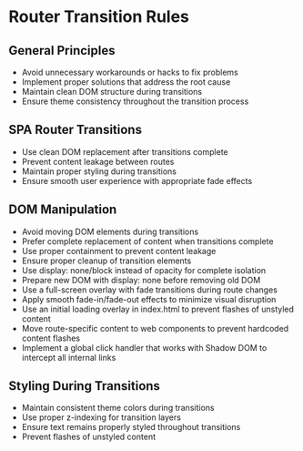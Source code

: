 # Router Transition Rules

## General Principles
- Avoid unnecessary workarounds or hacks to fix problems
- Implement proper solutions that address the root cause
- Maintain clean DOM structure during transitions
- Ensure theme consistency throughout the transition process

## SPA Router Transitions
- Use clean DOM replacement after transitions complete
- Prevent content leakage between routes
- Maintain proper styling during transitions
- Ensure smooth user experience with appropriate fade effects

## DOM Manipulation
- Avoid moving DOM elements during transitions
- Prefer complete replacement of content when transitions complete
- Use proper containment to prevent content leakage
- Ensure proper cleanup of transition elements
- Use display: none/block instead of opacity for complete isolation
- Prepare new DOM with display: none before removing old DOM
- Use a full-screen overlay with fade transitions during route changes
- Apply smooth fade-in/fade-out effects to minimize visual disruption
- Use an initial loading overlay in index.html to prevent flashes of unstyled content
- Move route-specific content to web components to prevent hardcoded content flashes
- Implement a global click handler that works with Shadow DOM to intercept all internal links

## Styling During Transitions
- Maintain consistent theme colors during transitions
- Use proper z-indexing for transition layers
- Ensure text remains properly styled throughout transitions
- Prevent flashes of unstyled content